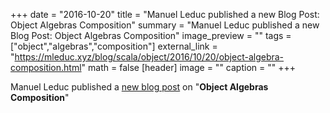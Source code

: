 +++
date = "2016-10-20"
title = "Manuel Leduc published a new Blog Post: Object Algebras Composition"
summary = "Manuel Leduc published a new Blog Post: Object Algebras Composition"
image_preview = ""
tags = ["object","algebras","composition"]
external_link = "https://mleduc.xyz/blog/scala/object/2016/10/20/object-algebra-composition.html"
math = false
[header]
image = ""
caption = ""
+++


Manuel Leduc published a [new blog post](https://mleduc.xyz/blog/scala/object/2016/10/20/object-algebra-composition.html) on "**Object Algebras Composition**"
